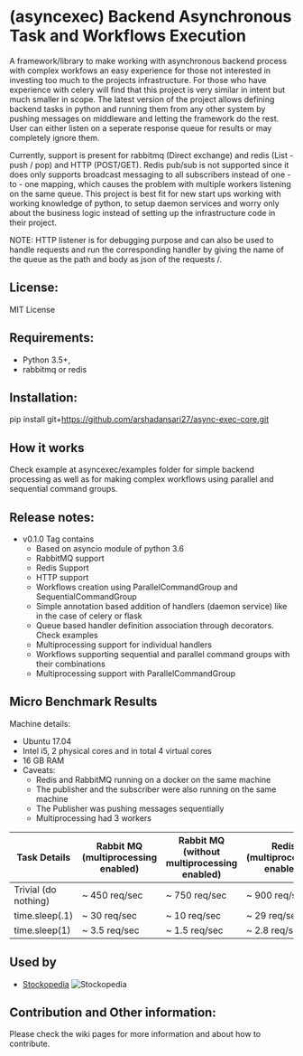 (asyncexec) Backend Asynchronous Task and Workflows Execution 
=============================================================

A framework/library to make working with asynchronous backend process with
complex workfows an easy experience for those not interested in investing too
much to the projects infrastructure.
For those who have experience with celery will find that this project is very
similar in intent but much smaller in scope. The latest version of the project
allows defining backend tasks in python and running them from any other system
by pushing messages on middleware and letting the framework do the rest. User
can either listen on a seperate response queue for results or may completely
ignore them. 

Currently, support is present for rabbitmq (Direct exchange) and redis (List -
push / pop) and HTTP (POST/GET). Redis pub/sub is not supported since it does only supports
broadcast messaging to all subscribers instead of one - to - one mapping, which
causes the problem with multiple workers listening on the same queue. This
project is best fit for new start ups working with working knowledge of python,
to setup daemon services and worry only about the business logic instead of
setting up the infrastructure code in their project.

NOTE: HTTP listener is for debugging purpose and can also be used to handle
requests and run the corresponding handler by giving the name of the queue as
the path and body as json of the requests /<queue>.


License:
--------
MIT License


Requirements: 
-------------

* Python 3.5+, 
* rabbitmq or redis

Installation: 
-------------
pip install git+https://github.com/arshadansari27/async-exec-core.git



How it works
------------

Check example at asyncexec/examples folder for simple backend processing as well
as for making complex workflows using parallel and sequential command groups.


Release notes:
--------------

* v0.1.0 Tag contains
    - Based on asyncio module of python 3.6
    - RabbitMQ support
    - Redis Support
    - HTTP support
    - Workflows creation using ParallelCommandGroup and SequentialCommandGroup
    - Simple annotation based addition of handlers (daemon service) like in the
      case of celery or flask
    - Queue based handler definition association through decorators. Check examples
    - Multiprocessing support for individual handlers
    - Workflows supporting sequential and parallel command groups with their combinations
    - Multiprocessing support with ParallelCommandGroup

Micro Benchmark Results
-----------------------

Machine details:
* Ubuntu 17.04
* Intel i5, 2 physical cores and in total 4 virtual cores
* 16 GB RAM
* Caveats:
	- Redis and RabbitMQ running on a docker on the same machine
	- The publisher and the subscriber were also running on the same machine
	- The Publisher was pushing messages sequentially
	- Multiprocessing had 3 workers

|Task Details | Rabbit MQ (multiprocessing enabled) | Rabbit MQ (without multiprocessing enabled) | Redis (multiprocessing enabled) | Redis (without multiprocessing enabled) |
| --- | --- | --- | --- | --- |
| Trivial (do nothing) |  ~ 450 req/sec | ~ 750 req/sec | ~ 900 req/sec | ~ 1600 req/sec |
| time.sleep(.1) | ~ 30 req/sec | ~ 10 req/sec | ~ 29 req/sec | ~ 8 req/sec |
| time.sleep(1) | ~ 3.5 req/sec | ~ 1.5 req/sec | ~ 2.8 req/sec | ~ 1 req/sec |



Used by
-------
* [Stockopedia](www.stockopedia.com) ![Stockopedia](http://assets.stockopedia.com/redesign/logo.png)


Contribution and Other information:
-----------------------------------
Please check the wiki pages for more information and about how to contribute.


